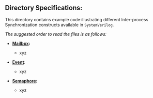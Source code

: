 ## Directory Specifications:

This directory contains example code illustrating different Inter-process Synchronization constructs available in `SystemVerilog`.

*The suggested order to read the files is as follows:*

- **[Mailbox](mailboxs):**
  - xyz

- **[Event](events):**
  - xyz

- **[Semaphore](semaphores):**
  - xyz
